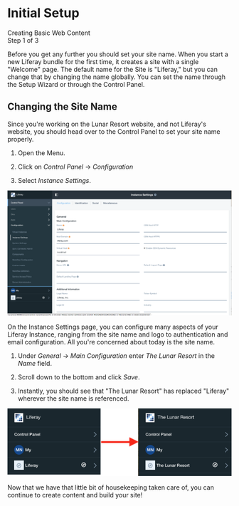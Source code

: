 # Initial Setup [](id=initial-setup)

<div class="learn-path-step">
    <p>Creating Basic Web Content<br>Step 1 of 3</p>
</div>

Before you get any further you should set your site name. When you start a new 
Liferay bundle for the first time, it creates a site with a single "Welcome" 
page. The default name for the Site is "Liferay," but you can change that by 
changing the name globally. You can set the name through the Setup Wizard or 
through the Control Panel.

## Changing the Site Name [](id=changing-the-site-name)

Since you're working on the Lunar Resort website, and not Liferay's website, 
you should head over to the Control Panel to set your site name properly.

1. Open the Menu.

2. Click on *Control Panel* &rarr; *Configuration*

3. Select *Instance Settings*.

![Figure 1: The Instance Settings page.](../../../images/001-instance-settings-page.png)


On the Instance Settings page, you can configure many aspects of your Liferay 
Instance, ranging from the site name and logo to authentication and email 
configuration. All you're concerned about today is the site name.

1. Under *General* &rarr; *Main Configuration* enter *The Lunar Resort* in the
    *Name* field.
    
2. Scroll down to the bottom and click *Save*.

3. Instantly, you should see that "The Lunar Resort" has replaced "Liferay"
    wherever the site name is referenced.

![Figure 2: The Instance Settings page.](../../../images/001-liferay-to-lunar.png)

Now that we have that little bit of housekeeping taken care of, you can 
continue to create content and build your site!
